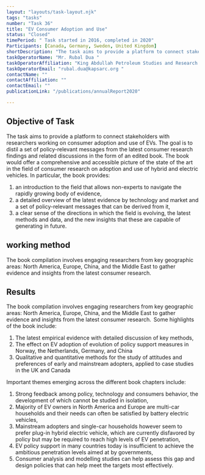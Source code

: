 ```yaml
---
layout: "layouts/task-layout.njk"
tags: "tasks"
number: "Task 36"
title: "EV Consumer Adoption and Use"
status: "Closed"
timePeriod: " Task started in 2016, completed in 2020"
Participants: [Canada, Germany, Sweden, United Kingdom]
shortDescription: "The task aims to provide a platform to connect stakeholders with researchers working on consumer adoption and use of EVs."
taskOperatorName: "Mr. Rubal Dua "
taskOperatorAffiliation: "King Abdullah Petroleum Studies and Research Center "
taskOperatorEmail: "rubal.dua@kapsarc.org "
contactName: ""
contactAffiliation: ""
contactEmail: ""
publicationLink: "/publications/annualReport2020"

---
```


## Objective of Task
The task aims to provide a platform to connect stakeholders with researchers working on consumer adoption and use of EVs. The goal is to distil a set of policy-relevant messages from the latest consumer research findings and related discussions in the form of an edited book. The book would offer a comprehensive and accessible picture of the state of the art in the field of consumer research on adoption and use of hybrid and electric vehicles. In particular, the book provides: 

1. an introduction to the field that allows non-experts to navigate the rapidly growing body of evidence,  
2. a detailed overview of the latest evidence by technology and market and a set of policy-relevant messages that can be derived from it, 
3. a clear sense of the directions in which the field is evolving, the latest methods and data, and the new insights that these are capable of generating in future. 

## working method
The book compilation involves engaging researchers from key geographic areas: North America, Europe, China, and the Middle East to gather evidence and insights from the latest consumer research.  

## Results
The book compilation involves engaging researchers from key geographic areas: North America, Europe, China, and the Middle East to gather evidence and insights from the latest consumer research.  
Some highlights of the book include: 

1. The latest empirical evidence with detailed discussion of key methods,   
2. The effect on EV adoption of evolution of policy support measures in Norway, the Netherlands, Germany, and China  
3. Qualitative and quantitative methods for the study of attitudes and preferences of early and mainstream adopters, applied to case studies in the UK and Canada 

Important themes emerging across the different book chapters include: 

1. Strong feedback among policy, technology and consumers behavior, the development of which cannot be studied in isolation, 
2. Majority of EV owners in North America and Europe are multi-car households and their needs can often be satisfied by battery electric vehicles, 
3. Mainstream adopters and single-car households however seem to prefer plug-in hybrid electric vehicle, which are currently disfavored by policy but may be required to reach high levels of EV penetration, 
4. EV policy support in many countries today is insufficient to achieve the ambitious penetration levels aimed at by governments, 
5. Consumer analysis and modelling studies can help assess this gap and design policies that can help meet the targets most effectively. 